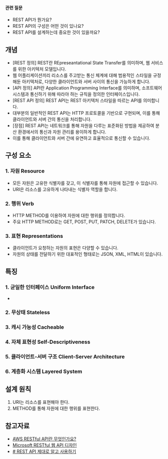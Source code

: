 #### 관련 질문
- REST API가 뭔가요?
- REST API의 구성은 어떤 것이 있나요?
- REST API를 설계하는데 중요한 것이 있을까요?

## 개념
- [REST 정의] REST란 REpreseantational State Transfer를 의미하며, 웹 서비스를 위한 아키텍처 모델입니다.
- 웹 어플리케이션끼리 리소스를 주고받는 통신 체계에 대해 범용적인 스타일을 규정해둔 아키텍처로, 다양한 클라이언트와 서버 사이의 통신을 가능하게 합니다.
- [API 정의] API란 Application Programming Interface를 의미하며, 소프트웨어 시스템과 통신하기 위해 따라야 하는 규칙을 정의한 인터페이스입니다.
- [REST API 정의] REST API는 REST 아키텍처 스타일을 따르는 API를 의미합니다. 
- 대부분의 일반적인 REST API는 HTTP 프로토콜을 기반으로 구현되며, 이를 통해 클라이언트와 서버 간의 통신을 처리합니다.
- [장점] REST API는 네트워크를 통해 자원을 다루는 표준화된 방법을 제공하여 분산 환경에서의 통신과 자원 관리를 용이하게 합니다.
- 이를 통해 클라이언트와 서버 간에 유연하고 효율적으로 통신할 수 있습니다.

## 구성 요소

### 1. 자원 Resource
- 모든 자원은 고유한 식별자를 갖고, 이 식별자를 통해 자원에 접근할 수 있습니다.
- URI은 리소스를 고유하게 나타내는 식별자 역할을 합니다.

### 2. 행위 Verb
- HTTP METHOD를 이용하여 자원에 대한 행위를 정의합니다.
- 주요 HTTP METHOD로는 GET, POST, PUT, PATCH, DELETE가 있습니다.

### 3. 표현 Representations
- 클라이언트가 요청하는 자원의 표현은 다양할 수 있습니다.
- 자원의 상태를 전달하기 위한 대표적인 형태로는 JSON, XML, HTML이 있습니다.

## 특징

### 1. 균일한 인터페이스 Uniform Interface
- 
### 2. 무상태 Stateless

### 3. 캐시 가능성 Cacheable

### 4. 자체 표현성 Self-Descriptiveness

### 5. 클라이언트-서버 구조 Client-Server Architecture

### 6. 계층화 시스템 Layered System

## 설계 원칙

1. URI는 리소스를 표현해야 한다.
2. METHOD를 통해 자원에 대한 행위를 표현한다.

## 참고자료
- [AWS RESTful API란 무엇인가요?](https://aws.amazon.com/ko/what-is/restful-api/)
- [Microsoft RESTful 웹 API 디자인](https://learn.microsoft.com/ko-kr/azure/architecture/best-practices/api-design?fbclid=IwAR3TZPok-d2vsIwMyguAGAzfJS8LK5qITS9a2PE5YeaJBtNsUCrtiFDfg74)
- [# REST API 제대로 알고 사용하기](https://meetup.nhncloud.com/posts/92)